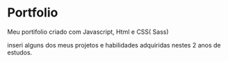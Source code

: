 # Portfolio

Meu portifolio criado com Javascript, Html e CSS( Sass) 

inseri alguns dos meus projetos e habilidades adquiridas nestes 2 anos de estudos. 
